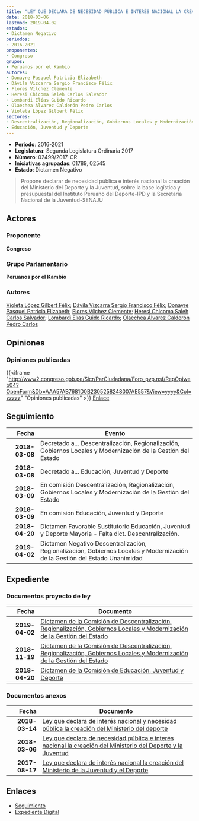 ```yaml
---
title: "LEY QUE DECLARA DE NECESIDAD PÚBLICA E INTERÉS NACIONAL LA CREACIÓN DEL MINISTERIO DEL DEPORTE Y LA JUVENTUD"
date: 2018-03-06
lastmod: 2019-04-02
estados:
- Dictamen Negativo
periodos:
- 2016-2021
proponentes:
- Congreso
grupos:
- Peruanos por el Kambio
autores:
- Donayre Pasquel Patricia Elizabeth
- Dávila Vizcarra Sergio Francisco Félix
- Flores Vílchez Clemente
- Heresi Chicoma Saleh Carlos Salvador
- Lombardi Elías Guido Ricardo
- Olaechea Álvarez Calderón Pedro Carlos
- Violeta López Gilbert Félix
sectores:
- Descentralización, Regionalización, Gobiernos Locales y Modernización de la Gestión del Estado
- Educación, Juventud y Deporte
---
```

- **Periodo**: 2016-2021
- **Legislatura**: Segunda Legislatura Ordinaria 2017
- **Número**: 02499/2017-CR
- **Iniciativas agrupadas**: [01789](../../01700/01789), [02545](../../02500/02545)
- **Estado**: Dictamen Negativo

> Propone declarar de necesidad pública e interés nacional la creación del Ministerio del Deporte y la Juventud, sobre la base logística y presupuestal del Instituto Peruano del Deporte-IPD y la Secretaría Nacional de la Juventud-SENAJU


## Actores

### Proponente

**Congreso**

### Grupo Parlamentario

**Peruanos por el Kambio**

### Autores

[Violeta López Gilbert Félix](mailto:mailto:gvioleta@congreso.gob.pe); [Dávila Vizcarra Sergio Francisco Félix](mailto:mailto:sdavila@congreso.gob.pe); [Donayre Pasquel Patricia Elizabeth](mailto:mailto:pdonayre@congreso.gob.pe); [Flores Vílchez Clemente](mailto:mailto:cflores@congreso.gob.pe); [Heresi Chicoma Saleh Carlos Salvador](mailto:mailto:sheresi@congreso.gob.pe); [Lombardi Elías Guido Ricardo](mailto:mailto:glombardi@congreso.gob.pe); [Olaechea Álvarez Calderón Pedro Carlos](mailto:mailto:polaechea@congreso.gob.pe)

## Opiniones

### Opiniones publicadas

{{<iframe "http://www2.congreso.gob.pe/Sicr/ParCiudadana/Foro_pvp.nsf/RepOpiweb04?OpenForm&Db=AAA57AB7681D0B2305258248007AE557&View=yyyy&Col=zzzzz" "Opiniones publicadas" >}}
[Enlace](http://www2.congreso.gob.pe/Sicr/ParCiudadana/Foro_pvp.nsf/RepOpiweb04?OpenForm&Db=AAA57AB7681D0B2305258248007AE557&View=yyyy&Col=zzzzz)


## Seguimiento

| Fecha | Evento |
|------:|--------|
| **2018-03-08** | Decretado a... Descentralización, Regionalización, Gobiernos Locales y Modernización de la Gestión del Estado |
| **2018-03-08** | Decretado a... Educación, Juventud y Deporte |
| **2018-03-09** | En comisión Descentralización, Regionalización, Gobiernos Locales y Modernización de la Gestión del Estado |
| **2018-03-09** | En comisión Educación, Juventud y Deporte |
| **2018-04-20** | Dictamen Favorable Sustitutorio Educación, Juventud y Deporte Mayoria - Falta dict. Descentralización. |
| **2019-04-02** | Dictamen Negativo Descentralización, Regionalización, Gobiernos Locales y Modernización de la Gestión del Estado Unanimidad |

## Expediente

### Documentos proyecto de ley

| Fecha | Documento |
|------:|-----------|
| **2019-04-02** | [Dictamen de la Comisión de Descentralización, Regionalización, Gobiernos Locales y Modernización de la Gestión del Estado](http://www.leyes.congreso.gob.pe/Documentos/2016_2021/Dictamenes/Proyectos_de_Ley/02499DC08MAY20190402.pdf) |
| **2018-11-19** | [Dictamen de la Comisión de Descentralización, Regionalización, Gobiernos Locales y Modernización de la Gestión del Estado](http://www.leyes.congreso.gob.pe/Documentos/2016_2021/Dictamenes/Proyectos_de_Ley/01789DC08MAY20181119.pdf) |
| **2018-04-20** | [Dictamen de la Comisión de Educación, Juventud y Deporte](http://www.leyes.congreso.gob.pe/Documentos/2016_2021/Dictamenes/Proyectos_de_Ley/01789DC10MAY20180420.pdf) |

### Documentos anexos

| Fecha | Documento |
|------:|-----------|
| **2018-03-14** | [Ley que declara de interés nacional y necesidad pública la creación del Ministerio del deporte](http://www.leyes.congreso.gob.pe/Documentos/2016_2021/Proyectos_de_Ley_y_de_Resoluciones_Legislativas/PL0254520180314..pdf) |
| **2018-03-06** | [Ley que declara de necesidad pública e interés nacional la creación del Ministerio del Deporte y la Juventud](http://www.leyes.congreso.gob.pe/Documentos/2016_2021/Proyectos_de_Ley_y_de_Resoluciones_Legislativas/PL0249920180306.pdf) |
| **2017-08-17** | [Ley que declara de interés nacional la creación del Ministerio de la Juventud y el Deporte](http://www.leyes.congreso.gob.pe/Documentos/2016_2021/Proyectos_de_Ley_y_de_Resoluciones_Legislativas/PL0178920170817.PDF) |

## Enlaces

- [Seguimiento](http://www2.congreso.gob.pe/Sicr/TraDocEstProc/CLProLey2016.nsf/f7fff46988ca05b1052578e100829cc7/c0996740a067c71e05258248007d8442?OpenDocument)
- [Expediente Digital](http://www2.congreso.gob.pe/Sicr/TraDocEstProc/Expvirt_2011.nsf/visbusqptramdoc1621/02499?opendocument)

